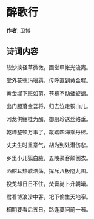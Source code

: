 # 醉歌行

**作者**: 卫博

## 诗词内容

软沙挟径草微微，画堂甲帐光流离。

堂外花骢玛瑙羁，传呼直到黄金墀。

黄金墀下班如剪，苍槐不动蟠蛟螭。

出门胆落金吾将，归去泣走铜山儿。

河龙供鲤桂为醑，御厨珍送丝络垂。

乾坤整顿万事了，蹴踏四海乘丹梯。

丈夫生时重意气，胡为到处潜伤悲。

乡里小儿狐白腋，五陵豪客颠倒衣。

酒酣耳热歌浩荡，挥斥八极隘九围。

投戈却日日不住，焚膏尚卜升朝曦。

君看博浪沙中客，圯下偷生天地窄。

相期要看后五日，路逢莫问前一著。

